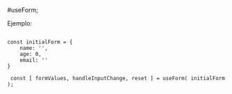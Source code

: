 #useForm;

Ejemplo:
```
 
const initialForm = {
    name: '',
    age: 0,
    email: ''
}

 const [ formValues, handleInputChange, reset ] = useForm( initialForm );

```